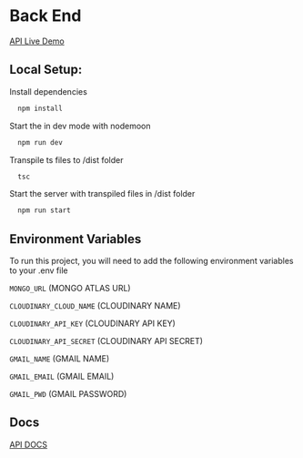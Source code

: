 # Back End

[API Live Demo](https://hekitech.herokuapp.com/api/products/list)

## Local Setup:

Install dependencies

```bash
  npm install
```

Start the in dev mode with nodemoon

```bash
  npm run dev
```

Transpile ts files to /dist folder

```bash
  tsc
```

Start the server with transpiled files in /dist folder

```bash
  npm run start
```

## Environment Variables

To run this project, you will need to add the following environment variables to your .env file

`MONGO_URL` (MONGO ATLAS URL)

`CLOUDINARY_CLOUD_NAME` (CLOUDINARY NAME)

`CLOUDINARY_API_KEY` (CLOUDINARY API KEY)

`CLOUDINARY_API_SECRET` (CLOUDINARY API SECRET)

`GMAIL_NAME` (GMAIL NAME)

`GMAIL_EMAIL` (GMAIL EMAIL)

`GMAIL_PWD` (GMAIL PASSWORD)

## Docs

[API DOCS](https://hekitech.herokuapp.com/docs/)
